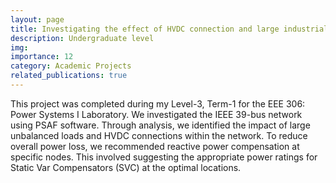 ```yaml
---
layout: page
title: Investigating the effect of HVDC connection and large industrial loads in IEEE 39-bus network
description: Undergraduate level
img:
importance: 12
category: Academic Projects
related_publications: true
---
```


This project was completed during my Level-3, Term-1 for the EEE 306: Power Systems I Laboratory. We investigated the IEEE 39-bus network using PSAF software. Through analysis, we identified the impact of large unbalanced loads and HVDC connections within the network. To reduce overall power loss, we recommended reactive power compensation at specific nodes. This involved suggesting the appropriate power ratings for Static Var Compensators (SVC) at the optimal locations. 
<!-- The details can be found in the pdf [here][LINK] -->



<!-- [LINK]:https://drive.google.com/file/d/1YoifKh4I6IPSAl-Wb13wE-IepdGaufCQ/view?usp=sharing -->